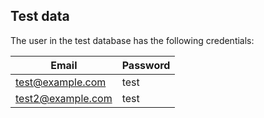 ## Test data

The user in the test database has the following credentials:

| Email             | Password |
|-------------------|----------|
| test@example.com  | test     |
| test2@example.com | test     |
